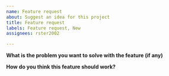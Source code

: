 ```yaml
---
name: Feature request
about: Suggest an idea for this project
title: Feature request
labels: Feature request, New
assignees: rster2002

---
```


**What is the problem you want to solve with the feature (if any)**

**How do you think this feature should work?**
